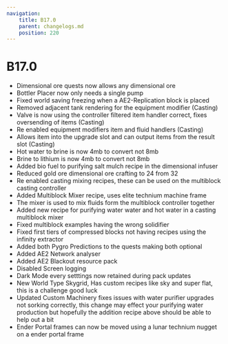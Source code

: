 ```yaml
---
navigation:
    title: B17.0
    parent: changelogs.md
    position: 220
---
```


# B17.0
- Dimensional ore quests now allows any dimensional ore
- Bottler Placer now only needs a single pump
- Fixed world saving freezing when a AE2-Replication block is placed
- Removed adjacent tank rendering for the equipment modifier (Casting)
- Valve is now using the controller filtered item handler correct, fixes oversending of items (Casting)
- Re enabled equipment modifiers item and fluid handlers (Casting)
- Allows item into the upgrade slot and can output items from the result slot (Casting)
- Hot water to brine is now 4mb to convert not 8mb
- Brine to lithium is now 4mb to convert not 8mb
- Added bio fuel to purifying salt mulch recipe in the dimensional infuser
- Reduced gold ore dimensional ore crafting to 24 from 32
- Re enabled casting mixing recipes, these can be used on the multiblock casting controller
- Added Multiblock Mixer recipe, uses elite technium machine frame 
- The mixer is used to mix fluids form the multiblock controller together
- Added new recipe for purifying water water and hot water in a casting multiblock mixer
- Fixed multiblock examples having the wrong solidifier 
- Fixed first tiers of compressed blocks not having recipes using the infinity extractor 
- Added both Pygro Predictions to the quests making both optional
- Added AE2 Network analyser
- Added AE2 Blackout resource pack 
- Disabled Screen logging 
- Dark Mode every setttings now retained during pack updates
- New World Type Skygrid, Has custom recipes like sky and super flat, this is a challenge good luck
- Updated Custom Machinery fixes issues with water purifier upgrades not sorking correctly, this change may effect your purifying water production but hopefully the addition recipe above should be able to help out a bit 
- Ender Portal frames can now be moved using a lunar technium nugget on a ender portal frame
